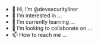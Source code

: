 - 👋 Hi, I’m @devsecurityliner
- 👀 I’m interested in ...
- 🌱 I’m currently learning ...
- 💞️ I’m looking to collaborate on ...
- 📫 How to reach me ...

<!---
devsecurityliner/devsecurityliner is a ✨ special ✨ repository because its `README.md` (this file) appears on your GitHub profile.
You can click the Preview link to take a look at your changes.
--->
